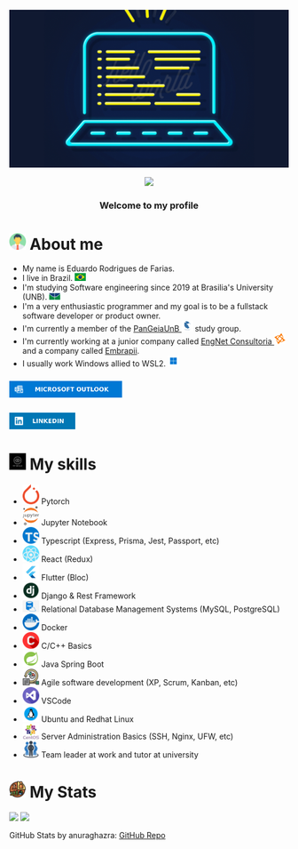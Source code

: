 <p align="center">
  <img src="assets/header.gif" />
</p>

<div align="center">
  <img height="40em" src="https://komarev.com/ghpvc/?username=Eduardo-RFarias&style=for-the-badge&color=4c8eda" />
</div>

<h3 align='center'>
  Welcome to my profile
</h3>
 
# <img src="assets/about_me.png" width="30"/> About me
- My name is Eduardo Rodrigues de Farias.
- I live in Brazil. <img src="assets/Flag_of_Brazil.png" width="20"/>
- I'm studying Software engineering since 2019 at Brasilia's University (UNB). <img src="assets/UNB.jpg" width="20"/>
- I'm a very enthusiastic programmer and my goal is to be a fullstack software developer or product owner.
- I'm currently a member of the [PanGeiaUnB <img width="20" src="assets/pangeia.jfif"/>](https://github.com/PanGeia-Study-Group) study group. 
- I'm currently working at a junior company called [EngNet Consultoria <img src="assets/EngNet.png" width="20"/>](https://engnetconsultoria.com.br/) and a company called [Embrapii](https://embrapii.org.br/).
- I usually work Windows allied to WSL2. <img src="assets/windows.jpg" width="20"/>

### [<img src="./assets/Outlook-badge.svg" height="30"/>](mailto:eduardo.rfarias@outlook.com)

### [<img src="./assets/LinkedIn-badge.svg" height="30"/>](https://www.linkedin.com/in/eduardo-rodrigues-de-farias-212962205/)

# <img src="assets/myskills.jpg" width="30"/> My skills

- <img src="assets/pytorch.png" width="30"/> Pytorch
- <img src="assets/jupyter.png" width="30"/> Jupyter Notebook
- <img src="assets/typescript.png" width="30"/> Typescript (Express, Prisma, Jest, Passport, etc)
- <img src="assets/react.png" width="30"/> React (Redux)
- <img src="assets/flutter.jpeg" width="30"/> Flutter (Bloc)
- <img src="assets/django.jpg" width="30"/> Django & Rest Framework
- <img src="assets/sql.png" width="30"/> Relational Database Management Systems (MySQL, PostgreSQL)
- <img src="assets/docker.png" width="30"/> Docker
- <img src="assets/c.png" width="30"/> C/C++ Basics
- <img src="assets/spring.png" width="30"/> Java Spring Boot
- <img src="assets/agile.png" width="30"/> Agile software development (XP, Scrum, Kanban, etc)
- <img src="assets/vs.png" width="30"/> VSCode
- <img src="assets/linux.png" width="30"/> Ubuntu and Redhat Linux
- <img src="assets/centos.png" width="30"/> Server Administration Basics (SSH, Nginx, UFW, etc)
- <img src="assets/team.webp" width="30"/> Team leader at work and tutor at university

# <img src="assets/stats.png" width="30"/> My Stats

<div>
  <img height="150em" src="https://github-readme-stats-git-masterrstaa-rickstaa.vercel.app/api?username=Eduardo-RFarias&count_private=true&show_icons=true&theme=github_dark" />
  <img height="150em" src="https://github-readme-stats-git-masterrstaa-rickstaa.vercel.app/api/top-langs/?username=Eduardo-RFarias&layout=compact&theme=github_dark&hide=jupyter%20notebook" />
</div>

GitHub Stats by anuraghazra: [GitHub Repo](https://github.com/anuraghazra/github-readme-stats)

